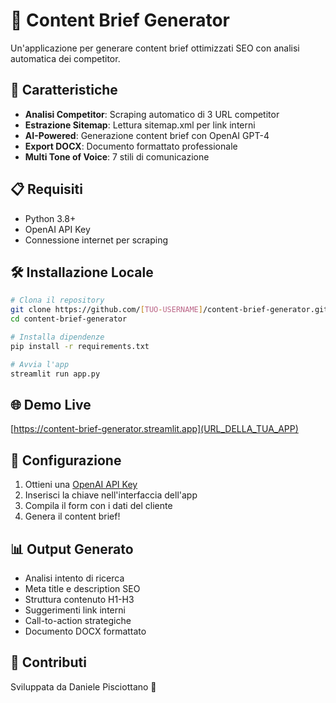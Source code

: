 # 📝 Content Brief Generator

Un'applicazione per generare content brief ottimizzati SEO con analisi automatica dei competitor.

## 🚀 Caratteristiche

- **Analisi Competitor**: Scraping automatico di 3 URL competitor
- **Estrazione Sitemap**: Lettura sitemap.xml per link interni
- **AI-Powered**: Generazione content brief con OpenAI GPT-4
- **Export DOCX**: Documento formattato professionale
- **Multi Tone of Voice**: 7 stili di comunicazione

## 📋 Requisiti

- Python 3.8+
- OpenAI API Key
- Connessione internet per scraping

## 🛠️ Installazione Locale

```bash
# Clona il repository
git clone https://github.com/[TUO-USERNAME]/content-brief-generator.git
cd content-brief-generator

# Installa dipendenze
pip install -r requirements.txt

# Avvia l'app
streamlit run app.py
```

## 🌐 Demo Live

[https://content-brief-generator.streamlit.app](URL_DELLA_TUA_APP)

## 🔧 Configurazione

1. Ottieni una [OpenAI API Key](https://platform.openai.com/api-keys)
2. Inserisci la chiave nell'interfaccia dell'app
3. Compila il form con i dati del cliente
4. Genera il content brief!

## 📊 Output Generato

- Analisi intento di ricerca
- Meta title e description SEO
- Struttura contenuto H1-H3
- Suggerimenti link interni
- Call-to-action strategiche
- Documento DOCX formattato

## 🤝 Contributi

Sviluppata da Daniele Pisciottano 🦕
